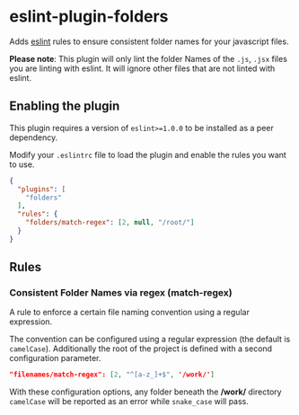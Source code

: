 # eslint-plugin-folders

Adds [eslint](http://eslint.org/) rules to ensure consistent folder names for your javascript files.

__Please note__: This plugin will only lint the folder Names of the `.js`, `.jsx` files you are linting with eslint. It will ignore other files that are not linted with eslint.

## Enabling the plugin

This plugin requires a version of `eslint>=1.0.0` to be installed as a peer dependency.

Modify your `.eslintrc` file to load the plugin and enable the rules you want to use.

```json
{
  "plugins": [
    "folders"
  ],
  "rules": {
    "folders/match-regex": [2, null, "/root/"]
  }
}
```

## Rules

### Consistent Folder Names via regex (match-regex)

A rule to enforce a certain file naming convention using a regular expression.

The convention can be configured using a regular expression (the default is `camelCase`). Additionally
the root of the project is defined with a second configuration parameter.

```json
"filenames/match-regex": [2, "^[a-z_]+$", '/work/']
```

With these configuration options, any folder beneath the **/work/** directory `camelCase` will be reported as an error while `snake_case` will pass.

